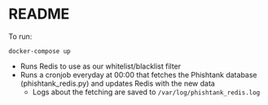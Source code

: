 # README

To run:
```
docker-compose up
```

- Runs Redis to use as our whitelist/blacklist filter
- Runs a cronjob everyday at 00:00 that fetches the Phishtank database (phishtank_redis.py) and updates Redis with the new data
    - Logs about the fetching are saved to `/var/log/phishtank_redis.log`
